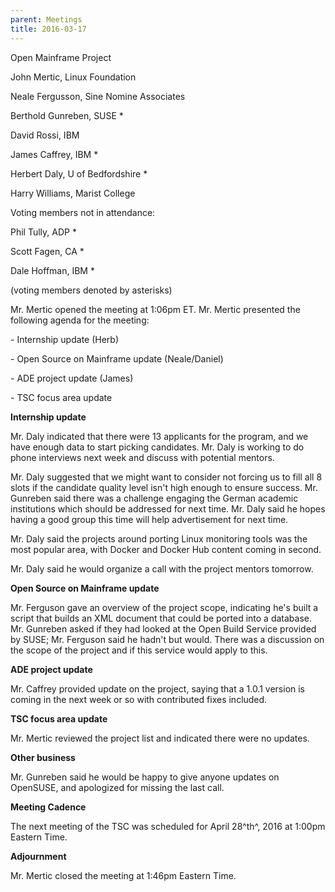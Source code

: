 ```yaml
---
parent: Meetings
title: 2016-03-17
---
```

Open Mainframe Project


John Mertic, Linux Foundation

Neale Fergusson, Sine Nomine Associates

Berthold Gunreben, SUSE \*

David Rossi, IBM

James Caffrey, IBM \*

Herbert Daly, U of Bedfordshire \*

Harry Williams, Marist College

Voting members not in attendance:

Phil Tully, ADP \*

Scott Fagen, CA \*

Dale Hoffman, IBM \*

(voting members denoted by asterisks)

Mr. Mertic opened the meeting at 1:06pm ET. Mr. Mertic presented the
following agenda for the meeting:

\- Internship update (Herb)

\- Open Source on Mainframe update (Neale/Daniel)

\- ADE project update (James)

\- TSC focus area update

**Internship update**

Mr. Daly indicated that there were 13 applicants for the program, and we
have enough data to start picking candidates. Mr. Daly is working to do
phone interviews next week and discuss with potential mentors.

Mr. Daly suggested that we might want to consider not forcing us to fill
all 8 slots if the candidate quality level isn't high enough to ensure
success. Mr. Gunreben said there was a challenge engaging the German
academic institutions which should be addressed for next time. Mr. Daly
said he hopes having a good group this time will help advertisement for
next time.

Mr. Daly said the projects around porting Linux monitoring tools was the
most popular area, with Docker and Docker Hub content coming in second.

Mr. Daly said he would organize a call with the project mentors
tomorrow.

**Open Source on Mainframe update**

Mr. Ferguson gave an overview of the project scope, indicating he's
built a script that builds an XML document that could be ported into a
database. Mr. Gunreben asked if they had looked at the Open Build
Service provided by SUSE; Mr. Ferguson said he hadn't but would. There
was a discussion on the scope of the project and if this service would
apply to this.

**ADE project update**

Mr. Caffrey provided update on the project, saying that a 1.0.1 version
is coming in the next week or so with contributed fixes included.

**TSC focus area update**

Mr. Mertic reviewed the project list and indicated there were no
updates.

**Other business**

Mr. Gunreben said he would be happy to give anyone updates on OpenSUSE,
and apologized for missing the last call.

**Meeting Cadence**

The next meeting of the TSC was scheduled for April 28^th^, 2016 at
1:00pm Eastern Time.

**Adjournment**

Mr. Mertic closed the meeting at 1:46pm Eastern Time.
